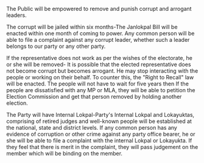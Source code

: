 The Public will be empowered to remove and punish corrupt and arrogant leaders.

The corrupt will be jailed within six months-The Janlokpal Bill will be enacted within one month of coming to power. Any common person will be able to file a complaint against any corrupt leader, whether such a
leader belongs to our party or any other party.

If the representative does not work as per the wishes of the electorate, he or she will be removed- It is possible that the elected representative does not become corrupt but becomes arrogant. He may stop interacting with the people or working on their behalf. To counter this, the "Right to Recall" law will be enacted. The people will not have to wait for five years then If the people are dissatisfied with any MP or MLA, they will be able to petition the Election Commission and get that person removed by holding another election.

The Party will have Internal Lokpal-Party's Internal Lokpal and Lokayuktas, comprising of retired judges and well-known people will be established at the national, state and district levels. If any common person has any evidence of corruption or other crime against any party office bearer, he or she will be able to file a complaint with the internal Lokpal or Lokayukta. If they feel that there is merit in the complaint, they will pass judgement on the member which will be binding on the member.
